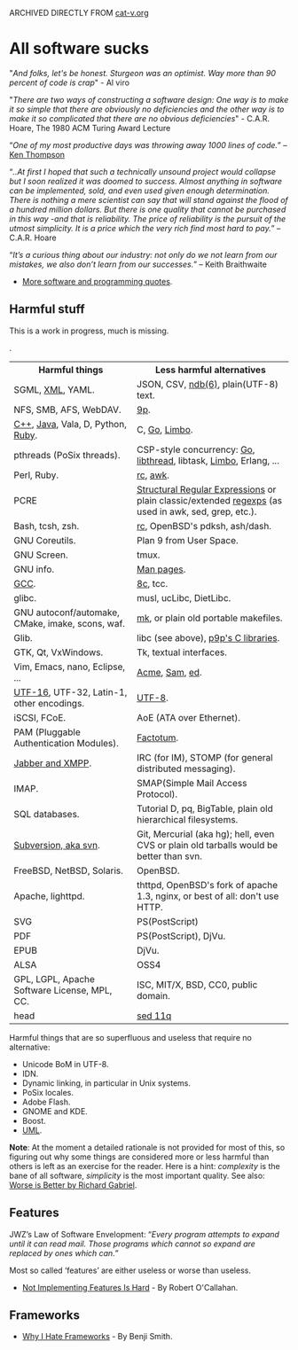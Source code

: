 ARCHIVED DIRECTLY FROM [cat-v.org](//harmful.cat-v.org/software/)

# All software sucks

"_And folks, let's be honest. Sturgeon was an optimist. Way more than 90 percent of code is crap_" - Al viro

"_There are two ways of constructing a software design: One way is to make it so simple that there are obviously no deficiencies and the other way is to make it so complicated that there are no obvious deficiencies_" - C.A.R. Hoare, The 1980 ACM Turing Award Lecture

<p>&ldquo;<em>One of my most productive days was throwing away 1000 lines of code.</em>&rdquo; &ndash; <a href="//genius.cat-v.org/ken-thompson/">Ken Thompson</a></p>

<p>&ldquo;<em>..At first I hoped that such a technically unsound project would collapse but I
soon realized it was doomed to success. Almost anything in software can be
implemented, sold, and even used given enough determination. There is nothing a
mere scientist can say that will stand against the flood of a hundred million
dollars. But there is one quality that cannot be purchased in this way -and
that is reliability. The price of reliability is the pursuit of the utmost
simplicity. It is a price which the very rich find most hard to pay.</em>&rdquo; &ndash; C.A.R. Hoare</p>

<p>&ldquo;<em>It&rsquo;s a curious thing about our industry: not only do we not learn from our mistakes, we also don&rsquo;t learn from our successes.</em>&rdquo;  &ndash; Keith Braithwaite</p>

<ul>
<li><a href="//quotes.cat-v.org/programming/">More software and programming quotes</a>.</li>
</ul>


<h2>Harmful stuff</h2>

<p>This is a work in progress, much is missing.</p>

<table>
<tr><th>Harmful things</th><th>Less harmful alternatives</th></tr>
<tr><td>SGML, <a href="xml/">XML</a>, YAML.</td><td>JSON, CSV, <a href="//man.cat-v.org/plan_9/6/ndb">ndb(6)</a>, plain(UTF-8) text.</td></tr>
<tr><td>NFS, SMB, AFS, WebDAV.</td><td><a href="//9p.cat-v.org">9p</a>.</td></tr>
<tr><td><a href="c++/">C++</a>, <a href="java/">Java</a>, Vala, D, Python, <a href="ruby/">Ruby</a>.</td><td>C, <a href="//go-lang.cat-v.org">Go</a>, <a href="//limbo.cat-v.org">Limbo</a>.</td></tr>
<tr><td>pthreads (PoSix threads).</td><td>CSP-style concurrency: <a href="//go-lang.cat-v.org">Go</a>, <a href="//man.cat-v.org/plan_9/2/thread">libthread</a>, libtask, <a href="//limbo.cat-v.org">Limbo</a>, Erlang, ...</td></tr>
<tr><td>Perl, Ruby.</td><td><a href="http://rc.cat-v.org">rc</a>, <a href="http://man.cat-v.org/plan_9/1/awk">awk</a>.</td></tr>
<tr><td>PCRE</td><td><a href="http://doc.cat-v.org/bell_labs/structural_regexps/">Structural Regular Expressions</a> or plain classic/extended <a href="http://man.cat-v.org/plan_9/6/regexp">regexps</a> (as used in awk, sed, grep, etc.).</td></tr>
<tr><td>Bash, tcsh, zsh.</td><td><a href="http://rc.cat-v.org">rc</a>, OpenBSD's pdksh, ash/dash.</td></tr>
<tr><td>GNU Coreutils.</td><td>Plan 9 from User Space.</td></tr>
<tr><td>GNU Screen.</td><td>tmux.</td></tr>
<tr><td>GNU info.</td><td><a href="http://man.cat-v.org">Man pages</a>.</td></tr>
<tr><td><a href="GCC">GCC</a>.</td><td><a href="http://man.cat-v.org/plan_9/1/2c">8c</a>, tcc.</td></tr>
<tr><td>glibc.</td><td>musl, ucLibc, DietLibc.</td></tr>
<tr><td>GNU autoconf/automake, CMake, imake, scons, waf.</td><td><a href="http://doc.cat-v.org/plan_9/4th_edition/papers/mk">mk</a>, or plain old portable makefiles.</td></tr>
<tr><td>Glib.</td><td>libc (see above), <a href="http://man.cat-v.org/p9p/3/">p9p's C libraries</a>.</td></tr>
<tr><td>GTK, Qt, VxWindows.</td><td>Tk, textual interfaces.</td></tr>
<tr><td>Vim, Emacs, nano, Eclipse, ...</td><td><a href="http://acme.cat-v.org">Acme</a>, <a href="http://sam.cat-v.org">Sam</a>, <a href="http://man.cat-v.org/plan_9/1/ed">ed</a>.</td></tr>
<tr><td><a href="http://benlynn.blogspot.com/2011/02/utf-8-good-utf-16-bad_07.html">UTF-16</a>, UTF-32, Latin-1, other encodings.</td><td><a href="http://doc.cat-v.org/bell_labs/utf-8_history">UTF-8</a>.</td>.</tr>
<tr><td>iSCSI, FCoE.</td><td>AoE (ATA over Ethernet).</td></tr>
<tr><td>PAM (Pluggable Authentication Modules).</td><td><a href="http://doc.cat-v.org/plan_9/4th_edition/papers/auth">Factotum</a>.</td></tr>
<tr><td><a href="xml/xmpp/">Jabber and XMPP</a>.</td><td>IRC (for IM), STOMP (for general distributed messaging).</td></tr>
<tr><td>IMAP.</td><td>SMAP(Simple Mail Access Protocol).</td></tr>
<tr><td>SQL databases.</td><td>Tutorial D, pq, BigTable, plain old hierarchical filesystems.</td></tr>
<tr><td><a href="svn/">Subversion, aka svn</a>.</td><td>Git, Mercurial (aka hg); hell, even CVS or plain old tarballs would be better than svn.</td></tr>
<tr><td>FreeBSD, NetBSD, Solaris.</td><td>OpenBSD.</td></tr>
<tr><td>Apache, lighttpd.</td><td>thttpd, OpenBSD's fork of apache 1.3, nginx, or best of all: don't use HTTP.</td></tr>
<tr><td>SVG</td><td>PS(PostScript)</td></tr>
<tr><td>PDF</td><td>PS(PostScript), DjVu.</td></tr>
<tr><td>EPUB</td><td>DjVu.</td></tr>
<tr><td>ALSA</td><td>OSS4</td></tr>
<tr><td>GPL, LGPL, Apache Software License, MPL, CC.</td><td>ISC, MIT/X, BSD, CC0, public domain.</td></tr>
<tr><td>head</td><td><a href="http://man.cat-v.org/unix_8th/1/sed">sed 11q</a></td></tr>
</table>


<p>Harmful things that are so superfluous and useless that require no alternative:</p>

<ul>
<li>Unicode BoM in UTF-8.</li>
<li>IDN.</li>
<li>Dynamic linking, in particular in Unix systems.</li>
<li>PoSix locales.</li>
<li>Adobe Flash.</li>
<li>GNOME and KDE.</li>
<li>Boost.</li>
<li><a href="http://archive.eiffel.com/doc/manuals/technology/bmarticles/uml/page.html">UML</a>.</li>
</ul>


<p><strong>Note</strong>: At the moment a detailed rationale is not provided for most of this, so figuring out why some things are considered more or less harmful than others is left as an exercise for the reader. Here is a hint: <em>complexity</em> is the bane of all software, <em>simplicity</em> is the most important quality. See also: <a href="http://doc.cat-v.org/programming/worse_is_better">Worse is Better by Richard Gabriel</a>.</p>

<h2>Features</h2>

<p>JWZ&rsquo;s Law of Software Envelopment: &ldquo;<em>Every program attempts to expand until it can read mail. Those programs which cannot so expand are replaced by ones which can.</em>&rdquo;</p>

<p>Most so called &lsquo;features&rsquo; are either useless or worse than useless.</p>

<ul>
<li><a href="http://weblogs.mozillazine.org/roc/archives/2010/06/not_implementin.html">Not Implementing Features Is Hard</a> - By Robert O'Callahan.</li>
</ul>


<h2>Frameworks</h2>

<ul>
<li><a href="http://discuss.joelonsoftware.com/default.asp?joel.3.219431">Why I Hate Frameworks</a> - By Benji Smith.</li>
</ul>
